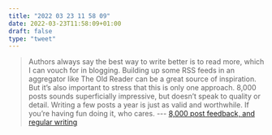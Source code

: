 ```yaml
---
title: "2022 03 23 11 58 09"
date: 2022-03-23T11:58:09+01:00
draft: false
type: "tweet"
---
```

> Authors always say the best way to write better is to read more, which I can vouch for in blogging. Building up some RSS feeds in an aggregator like The Old Reader can be a great source of inspiration.<br>
> But it’s also important to stress that this is only one approach. 8,000 posts sounds superficially impressive, but doesn’t speak to quality or detail. Writing a few posts a year is just as valid and worthwhile. If you’re having fun doing it, who cares. --- [8,000 post feedback, and regular writing](https://rubenerd.com/8000-post-feedback-and-regular-writing/)


